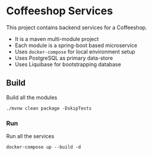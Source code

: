 # Coffeeshop Services

This project contains backend services for a Coffeeshop. 
- It is a maven multi-module project
- Each module is a spring-boot based microservice 
- Uses `docker-compose` for local environment setup
- Uses PostgreSQL as primary data-store
- Uses Liquibase for bootstrapping database

## Build
Build all the modules
```
./mvnw clean package -DskipTests
```

### Run
Run all the services
```
docker-compose up --build -d
```